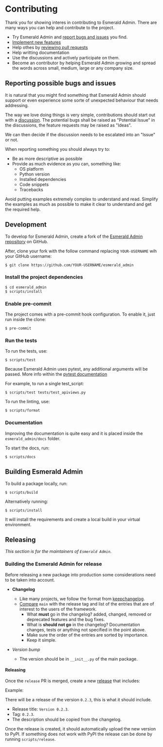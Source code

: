 # Contributing

Thank you for showing interes in contributing to Esmerald Admin. There are many ways you can help and contribute to the
project.

* Try Esmerald Admin and [report bugs and issues](https://github.com/tarsil/esmerald-admin/issues/new) you find.
* [Implement new features](https://github.com/tarsil/esmerald-admin/issues?q=is%3Aissue+is%3Aopen+label%3A%22good+first+issue%22)
* Help othes by [reviewing pull requests](https://github.com/tarsil/esmerald-admin/pulls)
* Help writting documentation
* Use the discussions and actively participate on them.
* Become an contributor by helping Esmerald Admin growing and spread the words across small, medium, large or any company
size.

## Reporting possible bugs and issues

It is natural that you might find something that Esmerald Admin should support or even experience some sorte of unexpected
behaviour that needs addressing.

The way we love doing things is very simple, contributions should start out with a
[discussion](https://github.com/tarsil/esmerald-admin/discussions). The potential bugs shall be raised as "Potential Issue"
in the discussions, the feature requests may be raised as "Ideas".

We can then decide if the discussion needs to be escalated into an "Issue" or not.

When reporting something you should always try to:

* Be as more descriptive as possible
* Provide as much evidence as you can, something like:
    * OS platform
    * Python version
    * Installed dependencies
    * Code snippets
    * Tracebacks

Avoid putting examples extremely complex to understand and read. Simplify the examples as much as possible to make
it clear to understand and get the required help.

## Development

To develop for Esmerald Admin, create a fork of the [Esmerald Admin repository](https://github.com/tarsil/esmerald-admin) on GitHub.

After, clone your fork with the follow command replacing `YOUR-USERNAME` wih your GitHub username:

```shell
$ git clone https://github.com/YOUR-USERNAME/esmerald_admin
```

### Install the project dependencies

```shell
$ cd esmerald_admin
$ scripts/install
```

### Enable pre-commit

The project comes with a pre-commit hook configuration. To enable it, just run inside the clone:

```shell
$ pre-commit
```

### Run the tests

To run the tests, use:

```shell
$ scripts/test
```

Because Esmerald Admin uses pytest, any additional arguments will be passed. More info within the
[pytest documentation](https://docs.pytest.org/en/latest/how-to/usage.html)

For example, to run a single test_script:

```shell
$ scripts/test tests/test_apiviews.py
```

To run the linting, use:

```shell
$ scripts/format
```

### Documentation

Improving the documentation is quite easy and it is placed inside the `esmerald_admin/docs` folder.

To start the docs, run:

```shell
$ scripts/docs
```

## Building Esmerald Admin

To build a package locally, run:

```shell
$ scripts/build
```

Alternatively running:

```
$ scripts/install
```

It will install the requirements and create a local build in your virtual environment.

## Releasing

*This section is for the maintainers of `Esmerald Admin`*.

### Building the Esmerald Admin for release

Before releasing a new package into production some considerations need to be taken into account.

* **Changelog**
    * Like many projects, we follow the format from [keepchangelog](https://keepachangelog.com/en/1.0.0/).
    * [Compare](https://github.com/tarsil/esmerald-admin/compare/) `main` with the release tag and list of the entries
that are of interest to the users of the framework.
        * What **must** go in the changelog? added, changed, removed or deprecated features and the bug fixes.
        * What is **should not go** in the changelog? Documentation changes, tests or anything not specified in the
point above.
        * Make sure the order of the entries are sorted by importance.
        * Keep it simple.

* *Version bump*
    * The version should be in `__init__.py` of the main package.

#### Releasing

Once the `release` PR is merged, create a new [release](https://github.com/tarsil/esmerald-admin/releases/new)
that includes:

Example:

There will be a release of the version `0.2.3`, this is what it should include.

* Release title: `Version 0.2.3`.
* Tag: `0.2.3`.
* The description should be copied from the changelog.

Once the release is created, it should automatically upload the new version to PyPI. If something
does not work with PyPI the release can be done by running `scripts/release`.
